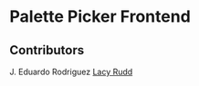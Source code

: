 # Palette Picker Frontend

## Contributors
J. Eduardo Rodriguez
[Lacy Rudd](https://github.com/dawnlunacy)
